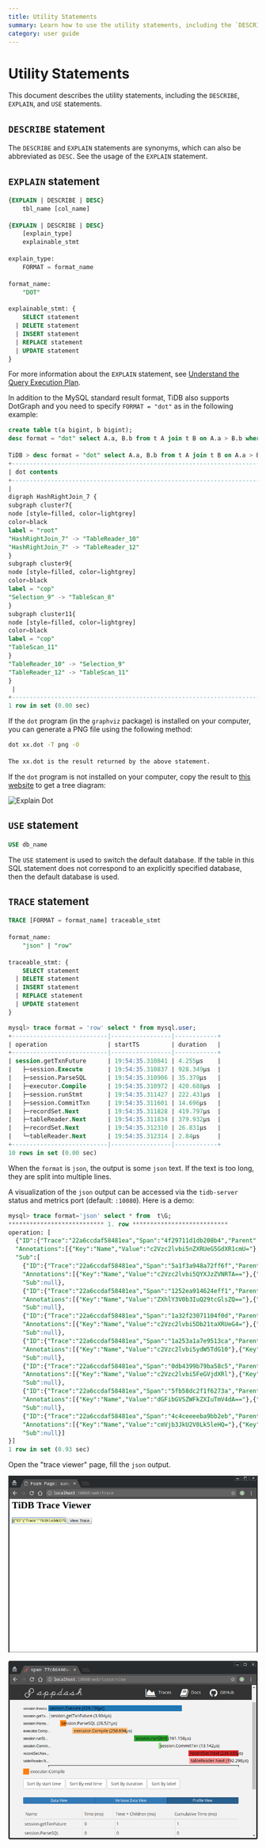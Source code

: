 ```yaml
---
title: Utility Statements
summary: Learn how to use the utility statements, including the `DESCRIBE`, `EXPLAIN`, and `USE` statements.
category: user guide
---
```


# Utility Statements

This document describes the utility statements, including the `DESCRIBE`, `EXPLAIN`, and `USE` statements.

## `DESCRIBE` statement

The `DESCRIBE` and `EXPLAIN` statements are synonyms, which can also be abbreviated as `DESC`. See the usage of the `EXPLAIN` statement.

## `EXPLAIN` statement

```sql
{EXPLAIN | DESCRIBE | DESC}
    tbl_name [col_name]

{EXPLAIN | DESCRIBE | DESC}
    [explain_type]
    explainable_stmt

explain_type:
    FORMAT = format_name

format_name:
    "DOT"

explainable_stmt: {
    SELECT statement
  | DELETE statement
  | INSERT statement
  | REPLACE statement
  | UPDATE statement
}
```

For more information about the `EXPLAIN` statement, see [Understand the Query Execution Plan](../sql/understanding-the-query-execution-plan.md).

In addition to the MySQL standard result format, TiDB also supports DotGraph and you need to specify `FORMAT = "dot"` as in the following example:

```sql
create table t(a bigint, b bigint);
desc format = "dot" select A.a, B.b from t A join t B on A.a > B.b where A.a < 10;

TiDB > desc format = "dot" select A.a, B.b from t A join t B on A.a > B.b where A.a < 10;desc format = "dot" select A.a, B.b from t A join t B on A.a > B.b where A.a < 10;
+--------------------------------------------------------------------------------------------------------------------------------------------------------------------------------------------------------------------------------------------------------------------------------------------------------------------------------------------------------------------------------------------------------------------------------------------------------------------------------------------+
| dot contents                                                                                                                                                                                                                                                                                                                                                                                                                                                                               |
+--------------------------------------------------------------------------------------------------------------------------------------------------------------------------------------------------------------------------------------------------------------------------------------------------------------------------------------------------------------------------------------------------------------------------------------------------------------------------------------------+
|
digraph HashRightJoin_7 {
subgraph cluster7{
node [style=filled, color=lightgrey]
color=black
label = "root"
"HashRightJoin_7" -> "TableReader_10"
"HashRightJoin_7" -> "TableReader_12"
}
subgraph cluster9{
node [style=filled, color=lightgrey]
color=black
label = "cop"
"Selection_9" -> "TableScan_8"
}
subgraph cluster11{
node [style=filled, color=lightgrey]
color=black
label = "cop"
"TableScan_11"
}
"TableReader_10" -> "Selection_9"
"TableReader_12" -> "TableScan_11"
}
 |
+--------------------------------------------------------------------------------------------------------------------------------------------------------------------------------------------------------------------------------------------------------------------------------------------------------------------------------------------------------------------------------------------------------------------------------------------------------------------------------------------+
1 row in set (0.00 sec)
```

If the `dot` program (in the `graphviz` package) is installed on your computer, you can generate a PNG file using the following method:

```bash
dot xx.dot -T png -O

The xx.dot is the result returned by the above statement.
```

If the `dot` program is not installed on your computer, copy the result to [this website](http://www.webgraphviz.com/) to get a tree diagram:

![Explain Dot](../media/explain_dot.png)

## `USE` statement

```sql
USE db_name
```

The `USE` statement is used to switch the default database. If the table in this SQL statement does not correspond to an explicitly specified database, then the default database is used.

## `TRACE` statement

```sql
TRACE [FORMAT = format_name] traceable_stmt

format_name:
    "json" | "row"

traceable_stmt: {
    SELECT statement
  | DELETE statement
  | INSERT statement
  | REPLACE statement
  | UPDATE statement
}
```

```sql
mysql> trace format = 'row' select * from mysql.user;
+---------------------------|-----------------|------------+
| operation                 | startTS         | duration   |
+---------------------------|-----------------|------------+
| session.getTxnFuture      | 19:54:35.310841 | 4.255µs    |
|   ├─session.Execute       | 19:54:35.310837 | 928.349µs  |
|   ├─session.ParseSQL      | 19:54:35.310906 | 35.379µs   |
|   ├─executor.Compile      | 19:54:35.310972 | 420.688µs  |
|   ├─session.runStmt       | 19:54:35.311427 | 222.431µs  |
|   ├─session.CommitTxn     | 19:54:35.311601 | 14.696µs   |
|   ├─recordSet.Next        | 19:54:35.311828 | 419.797µs  |
|   ├─tableReader.Next      | 19:54:35.311834 | 379.932µs  |
|   ├─recordSet.Next        | 19:54:35.312310 | 26.831µs   |
|   └─tableReader.Next      | 19:54:35.312314 | 2.84µs     |
+---------------------------|-----------------|------------+
10 rows in set (0.00 sec)
```

When the `format` is `json`, the output is some `json` text. If the text is too long, they are split into multiple lines.

A visualization of the `json` output can be accessed via the `tidb-server` status and metrics port (default: `:10080`). Here is a demo:

```sql
mysql> trace format='json' select * from  t\G;
*************************** 1. row ***************************
operation: [
  {"ID":{"Trace":"22a6ccdaf58481ea","Span":"4f29711d1db208b4","Parent":"64aa858bd66f5c65"},
  "Annotations":[{"Key":"Name","Value":"c2Vzc2lvbi5nZXRUeG5GdXR1cmU="},{"Key":"_schema:name","Value":null},{"Key":"Span.Start","Value":"MjAxOS0wMy0yMFQxNjoxMDo1My4yNDQ5NDc1MTgrMDg6MDA="},{"Key":"Span.End","Value":"MjAxOS0wMy0yMFQxNjoxMDo1My4yNDQ5NTI1MDYrMDg6MDA="},{"Key":"_schema:Timespan","Value":null}],
  "Sub":[
    {"ID":{"Trace":"22a6ccdaf58481ea","Span":"5a1f3a948a72ff6f","Parent":"64aa858bd66f5c65"},
    "Annotations":[{"Key":"Name","Value":"c2Vzc2lvbi5QYXJzZVNRTA=="},{"Key":"_schema:name","Value":null},{"Key":"Span.Start","Value":"MjAxOS0wMy0yMFQxNjoxMDo1My4yNDUwMTc3MzgrMDg6MDA="},{"Key":"Span.End","Value":"MjAxOS0wMy0yMFQxNjoxMDo1My4yNDUwNTczNzQrMDg6MDA="},{"Key":"_schema:Timespan","Value":null}],
    "Sub":null},
    {"ID":{"Trace":"22a6ccdaf58481ea","Span":"1252ea914624eff1","Parent":"64aa858bd66f5c65"},
    "Annotations":[{"Key":"Name","Value":"ZXhlY3V0b3IuQ29tcGlsZQ=="},{"Key":"_schema:name","Value":null},{"Key":"Span.Start","Value":"MjAxOS0wMy0yMFQxNjoxMDo1My4yNDUxMTc3NzQrMDg6MDA="},{"Key":"Span.End","Value":"MjAxOS0wMy0yMFQxNjoxMDo1My4yNDUzNzMwNjIrMDg6MDA="},{"Key":"_schema:Timespan","Value":null}],
    "Sub":null},
    {"ID":{"Trace":"22a6ccdaf58481ea","Span":"1a32f23071104f0d","Parent":"64aa858bd66f5c65"},
    "Annotations":[{"Key":"Name","Value":"c2Vzc2lvbi5Db21taXRUeG4="},{"Key":"_schema:name","Value":null},{"Key":"Span.Start","Value":"MjAxOS0wMy0yMFQxNjoxMDo1My4yNDU1NzIyMTkrMDg6MDA="},{"Key":"Span.End","Value":"MjAxOS0wMy0yMFQxNjoxMDo1My4yNDU1ODY4MDIrMDg6MDA="},{"Key":"_schema:Timespan","Value":null}],
    "Sub":null},
    {"ID":{"Trace":"22a6ccdaf58481ea","Span":"1a253a1a7e9513ca","Parent":"64aa858bd66f5c65"},
    "Annotations":[{"Key":"Name","Value":"c2Vzc2lvbi5ydW5TdG10"},{"Key":"_schema:name","Value":null},{"Key":"Msg","Value":"eyJzcWwiOiJzZWxlY3QgKiBmcm9tICB0In0="},{"Key":"Time","Value":"MjAxOS0wMy0yMFQxNjoxMDo1My4yNDU0MTkxOCswODowMA=="},{"Key":"_schema:log","Value":null},{"Key":"Span.Start","Value":"MjAxOS0wMy0yMFQxNjoxMDo1My4yNDU0MTMxMTcrMDg6MDA="},{"Key":"Span.End","Value":"MjAxOS0wMy0yMFQxNjoxMDo1My4yNDU2MjE1MjgrMDg6MDA="},{"Key":"_schema:Timespan","Value":null}],
    "Sub":null},
    {"ID":{"Trace":"22a6ccdaf58481ea","Span":"0db4399b79ba58c5","Parent":"64aa858bd66f5c65"},
    "Annotations":[{"Key":"Name","Value":"c2Vzc2lvbi5FeGVjdXRl"},{"Key":"_schema:name","Value":null},{"Key":"Span.Start","Value":"MjAxOS0wMy0yMFQxNjoxMDo1My4yNDQ5NDI4MSswODowMA=="},{"Key":"Span.End","Value":"MjAxOS0wMy0yMFQxNjoxMDo1My4yNDU2OTcwMzcrMDg6MDA="},{"Key":"_schema:Timespan","Value":null}],
    "Sub":null},
    {"ID":{"Trace":"22a6ccdaf58481ea","Span":"5fb58dc2f1f6273a","Parent":"64aa858bd66f5c65"},
    "Annotations":[{"Key":"Name","Value":"dGFibGVSZWFkZXIuTmV4dA=="},{"Key":"_schema:name","Value":null},{"Key":"Span.End","Value":"MjAxOS0wMy0yMFQxNjoxMDo1NC4xODIxODMxODIrMDg6MDA="},{"Key":"Span.Start","Value":"MjAxOS0wMy0yMFQxNjoxMDo1My4yNDU3NTM5ODYrMDg6MDA="},{"Key":"_schema:Timespan","Value":null}],
    "Sub":null},
    {"ID":{"Trace":"22a6ccdaf58481ea","Span":"4c4ceeeeba9bb2eb","Parent":"64aa858bd66f5c65"},
    "Annotations":[{"Key":"Name","Value":"cmVjb3JkU2V0Lk5leHQ="},{"Key":"_schema:name","Value":null},{"Key":"Span.Start","Value":"MjAxOS0wMy0yMFQxNjoxMDo1My4yNDU3NDc0NjMrMDg6MDA="},{"Key":"Span.End","Value":"MjAxOS0wMy0yMFQxNjoxMDo1NC4xODIyMDUyNTUrMDg6MDA="},{"Key":"_schema:Timespan","Value":null}],
    "Sub":null}]
}]
1 row in set (0.93 sec)
```

Open the "trace viewer" page, fill the `json` output.

![TiDB Trace Viewer-1](/media/tidb-trace-viewer.png)

![TiDB Trace Viewer-2](/media/tidb-trace-viewer-2.png)

